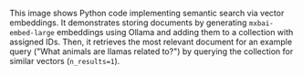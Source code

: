 This image shows Python code implementing semantic search via vector embeddings. It demonstrates storing documents by generating `mxbai-embed-large` embeddings using Ollama and adding them to a collection with assigned IDs. Then, it retrieves the most relevant document for an example query ("What animals are llamas related to?") by querying the collection for similar vectors (`n_results=1`).